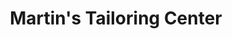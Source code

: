 ---
title: "Martin's Tailoring Center"
url: /charlottesville/martins-tailoring-center/
shop: Schneiderei
---